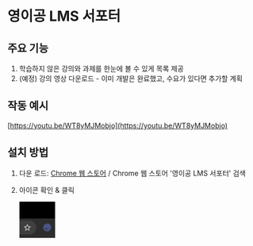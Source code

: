 # 영이공 LMS 서포터
## 주요 기능
1. 학습하지 않은 강의와 과제를 한눈에 볼 수 있게 목록 제공
2. (예정) 강의 영상 다운로드 - 이미 개발은 완료했고, 수요가 있다면 추가할 계획

## 작동 예시
[https://youtu.be/WT8yMJMobjo](https://youtu.be/WT8yMJMobjo)

## 설치 방법
1. 다운 로드: [Chrome 웹 스토어](http://bit.ly/ync-lms-supporter) / Chrome 웹 스토어 '영이공 LMS 서포터' 검색
2. 아이콘 확인 & 클릭
  
    ![](https://github.com/960813/ync-lms-supporter/raw/master/_data/05.png)
